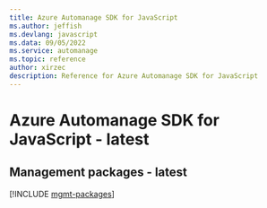 ```yaml
---
title: Azure Automanage SDK for JavaScript
ms.author: jeffish
ms.devlang: javascript
ms.data: 09/05/2022
ms.service: automanage
ms.topic: reference
author: xirzec
description: Reference for Azure Automanage SDK for JavaScript
---
```

# Azure Automanage SDK for JavaScript - latest

## Management packages - latest
[!INCLUDE [mgmt-packages](automanage-mgmt-index.md)]